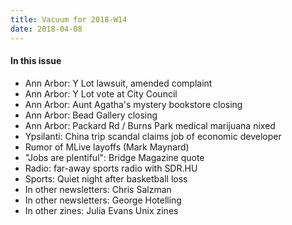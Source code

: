 ```yaml
---
title: Vacuum for 2018-W14
date: 2018-04-08
---
```


#### In this issue

* Ann Arbor: Y Lot lawsuit, amended complaint
* Ann Arbor: Y Lot vote at City Council
* Ann Arbor: Aunt Agatha's mystery bookstore closing
* Ann Arbor: Bead Gallery closing
* Ann Arbor: Packard Rd / Burns Park medical marijuana nixed
* Ypsilanti: China trip scandal claims job of economic developer
* Rumor of MLive layoffs (Mark Maynard)
* "Jobs are plentiful": Bridge Magazine quote
* Radio: far-away sports radio with SDR.HU
* Sports: Quiet night after basketball loss
* In other newsletters: Chris Salzman
* In other newsletters: George Hotelling
* In other zines: Julia Evans Unix zines

